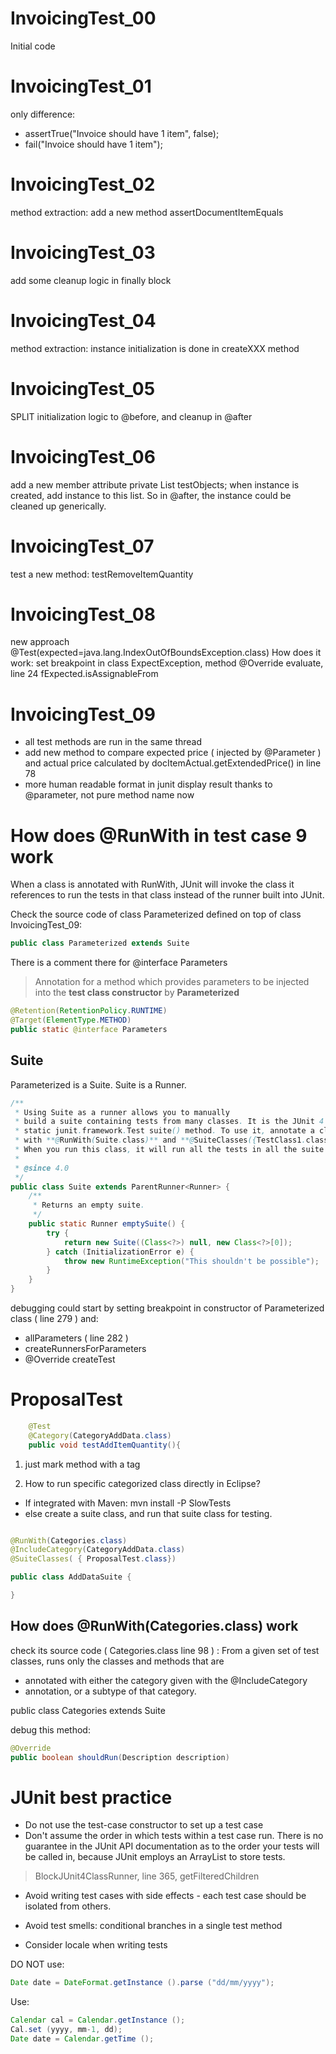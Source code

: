 # InvoicingTest_00

Initial code

# InvoicingTest_01

only difference:

* assertTrue("Invoice should have 1 item", false);
* fail("Invoice should have 1 item"); 

# InvoicingTest_02

method extraction: add a new method assertDocumentItemEquals

# InvoicingTest_03

add some cleanup logic in finally block

# InvoicingTest_04

method extraction: instance initialization is done in createXXX method

# InvoicingTest_05

SPLIT initialization logic to @before, and cleanup in @after

# InvoicingTest_06

add a new member attribute private List<Object> testObjects;
when instance is created, add instance to this list. So in @after, the instance could be 
cleaned up generically.

# InvoicingTest_07
test a new method: testRemoveItemQuantity

# InvoicingTest_08
new approach @Test(expected=java.lang.IndexOutOfBoundsException.class)
How does it work:
set breakpoint in class ExpectException, method @Override evaluate, line 24 fExpected.isAssignableFrom

# InvoicingTest_09

* all test methods are run in the same thread
* add new method to compare expected price ( injected by @Parameter ) and actual price 
calculated by docItemActual.getExtendedPrice() in line 78 
* more human readable format in junit display result thanks to @parameter, not pure method name now

# How does @RunWith in test case 9 work

When a class is annotated with RunWith, JUnit will invoke the class it references to run the
tests in that class instead of the runner built into JUnit.
 
Check the source code of class Parameterized defined on top of class InvoicingTest_09:
```Java
public class Parameterized extends Suite
```

There is a comment there for @interface Parameters

> Annotation for a method which provides parameters to be injected into the **test class constructor** 
by **Parameterized**

```Java
@Retention(RetentionPolicy.RUNTIME)
@Target(ElementType.METHOD)
public static @interface Parameters
```

## Suite

Parameterized is a Suite. Suite is a Runner.

```Java
/**
 * Using Suite as a runner allows you to manually
 * build a suite containing tests from many classes. It is the JUnit 4 equivalent of the JUnit 3.8.x
 * static junit.framework.Test suite() method. To use it, annotate a class
 * with **@RunWith(Suite.class)** and **@SuiteClasses({TestClass1.class, ...})**.
 * When you run this class, it will run all the tests in all the suite classes.
 *
 * @since 4.0
 */
public class Suite extends ParentRunner<Runner> {
    /**
     * Returns an empty suite.
     */
    public static Runner emptySuite() {
        try {
            return new Suite((Class<?>) null, new Class<?>[0]);
        } catch (InitializationError e) {
            throw new RuntimeException("This shouldn't be possible");
        }
    }
}
```
debugging could start by setting breakpoint in constructor of Parameterized class ( line 279 ) and:

* allParameters ( line 282 )
* createRunnersForParameters
* @Override createTest

# ProposalTest 

```Java
	@Test
	@Category(CategoryAddData.class)
	public void testAddItemQuantity(){ 
```
1. just mark method with a tag

2. How to run specific categorized class directly in Eclipse?

* If integrated with Maven: mvn install -P SlowTests
* else create a suite class, and run that suite class for testing.


```Java

@RunWith(Categories.class)  
@IncludeCategory(CategoryAddData.class)  
@SuiteClasses( { ProposalTest.class}) 

public class AddDataSuite {

}
```

## How does @RunWith(Categories.class) work

check its source code ( Categories.class line 98 ) :
From a given set of test classes, runs only the classes and methods that are
 * annotated with either the category given with the @IncludeCategory
 * annotation, or a subtype of that category.
 
 public class Categories extends Suite
 
 debug this method:
 ```Java
 @Override
 public boolean shouldRun(Description description) 
 ```
 
 # JUnit best practice
 
 * Do not use the test-case constructor to set up a test case
 * Don't assume the order in which tests within a test case run.
 There is no guarantee in the JUnit API documentation as to the order your tests 
 will be called in, because JUnit employs an ArrayList to store tests. 
 
 > BlockJUnit4ClassRunner, line 365, getFilteredChildren
 
 * Avoid writing test cases with side effects - each test case should be isolated from others.
 
 * Avoid test smells: conditional branches in a single test method
 
 * Consider locale when writing tests
 
 DO NOT use:
 
 ```Java
 Date date = DateFormat.getInstance ().parse ("dd/mm/yyyy"); 
 ```
 
 Use:
 
 ```Java
 Calendar cal = Calendar.getInstance ();
 Cal.set (yyyy, mm-1, dd);
 Date date = Calendar.getTime ();
 ```

 